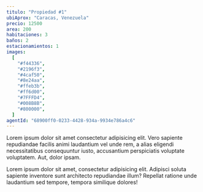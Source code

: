 ```yaml
---
titulo: "Propiedad #1"
ubiAprox: "Caracas, Venezuela"
precio: 12500
area: 200
habitaciones: 3
baños: 2
estacionamientos: 1
images:
  [
    "#f44336",
    "#2196f3",
    "#4caf50",
    "#8e24aa",
    "#ffeb3b",
    "#ff6d00",
    "#7FFFD4",
    "#008B8B",
    "#800000",
  ]
agentId: "68900ff0-0233-4428-934a-9934e786a4c6"
---
```


Lorem ipsum dolor sit amet consectetur adipisicing elit. Vero
sapiente repudiandae facilis animi laudantium vel unde rem, a alias
eligendi necessitatibus consequuntur iusto, accusantium perspiciatis
voluptate voluptatem. Aut, dolor ipsam.

Lorem ipsum dolor sit amet, consectetur adipisicing elit. Adipisci
soluta sapiente inventore sunt architecto repudiandae illum?
Repellat ratione unde laudantium sed tempore, tempora similique
dolores!
